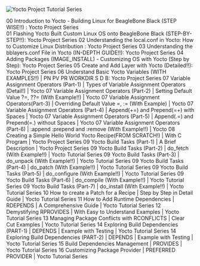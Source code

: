 
![Yocto Project Tutorial Series](https://www.youtube.com/playlist?list=PLwqS94HTEwpQmgL1UsSwNk_2tQdzq3eVJ)

00 Introduction to Yocto - Building Linux for BeagleBone Black (STEP WISE!!) : Yocto Project Series \
01 Flashing Yocto Built Custom Linux OS onto BeagleBone Black (STEP-BY-STEP!!): Yocto Project Series
02 Understanding the local.conf in Yocto: How to Customize Linux Distribution : Yocto Project Series
03 Understanding the bblayers.conf File in Yocto (IN-DEPTH GUIDE!!): Yocto Project Series
04 Adding Packages (IMAGE_INSTALL) - Customizing OS with Yocto (Step by Step): Yocto Project Series
05 Create and Add Layer with Yocto (Detailed!!): Yocto Project Series
06 Understand Basic Yocto Variables (WITH EXAMPLES!!) | PN PV PR WORKDIR S D B: Yocto Project Series
07 Variable Assignment Operators (Part-1) | Types of Variable Assignment Operators (Detail!) | Yocto
07 Variable Assignment Operators (Part-2) | Setting Default Value ?=, ??= (With Example!!) | Yocto
07 Variable Assignment Operators(Part-3) | Overriding Default Value =, := (With Example) | Yocto
07 Variable Assignment Operators (Part-4) | Append(+=) and Prepend(=+) with Spaces | Yocto
07 Variable Assignment Operators (Part-5) | Append(.=) and Prepend(=.) without Spaces | Yocto
07 Variable Assignment Operators (Part-6) | :append :prepend and :remove (With Example!!) | Yocto
08 Creating a Simple Hello World Yocto Recipe(FROM SCRATCH!) | With C Program | Yocto Project Series
09 Yocto Build Tasks (Part-1) | A Brief Description | Yocto Project Series
09 Yocto Build Tasks (Part-2) | do_fetch (With Example!!) | Yocto Tutorial Series
09 Yocto Build Tasks (Part-3) | do_unpack (With Example!!) | Yocto Tutorial Series
09 Yocto Build Tasks (Part-4) | do_patch (With Example!!) | Yocto Tutorial Series
09 Yocto Build Tasks (Part-5) | do_configure (With Example!!) | Yocto Tutorial Series
09 Yocto Build Tasks (Part-6) | do_compile (With Example!!) | Yocto Tutorial Series
09 Yocto Build Tasks (Part-7) | do_install (With Example!!) | Yocto Tutorial Series
10 How to create a Patch for a Recipe | Step by Step in Detail Guide | Yocto Tutorial Series
11 How to Add Runtime Dependencies | RDEPENDS | A Comprehensive Guide | Yocto Tutorial Series
12 Demystifying RPROVIDES | With Easy to Understand Examples | Yocto Tutorial Series
13 Managing Package Conflicts with RCONFLICTS | Clear Cut Examples | Yocto Tutorial Series
14 Exploring Build Dependencies (PART-1) | DEPENDS | Example with Testing | Yocto Tutorial Series
14 Exploring Build Dependencies (PART-2) | DEPENDS | Example with Testing | Yocto Tutorial Series
15 Build Dependencies Management | PROVIDES | Yocto Tutorial Series
16 Customizing Package Provider | PREFERRED PROVIDER | Yocto Tutorial Series